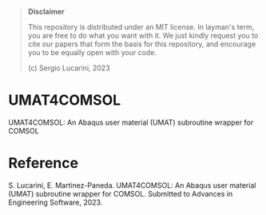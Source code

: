 > **Disclaimer**
> 
> This repository is distributed under an MIT license. In layman's term, you are free to do what you want with it. We just kindly request you to cite our papers that form the basis for this repository, and encourage you to be equally open with your code.
> 
> (c) Sergio Lucarini, 2023
# UMAT4COMSOL
UMAT4COMSOL: An Abaqus user material (UMAT) subroutine wrapper for COMSOL
# Reference
S. Lucarini, E. Martinez-Paneda. UMAT4COMSOL: An Abaqus user material (UMAT) subroutine wrapper for COMSOL. Submitted to Advances in Engineering Software, 2023.
